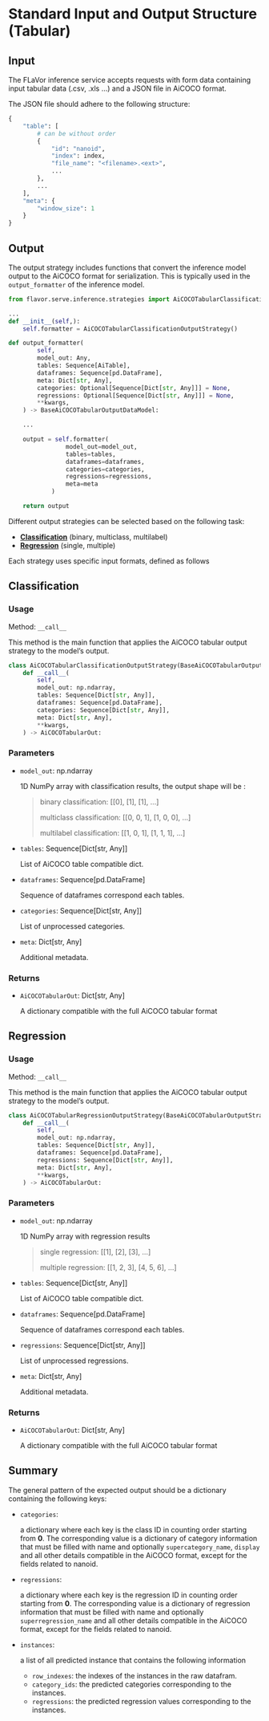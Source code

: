 # Standard Input and Output Structure (Tabular)

## Input
The FLaVor inference service accepts requests with form data containing input tabular data (.csv, .xls ...) and a JSON file in AiCOCO format.

The JSON file should adhere to the following structure:

```python
{
    "table": [
        # can be without order
        {
            "id": "nanoid",
            "index": index,
            "file_name": "<filename>.<ext>",
            ...
        },
        ...
    ],
    "meta": {
        "window_size": 1
    }
}
```

## Output
The output strategy includes functions that convert the inference model output to the AiCOCO format for serialization. This is typically used in the `output_formatter` of the inference model.

```python
from flavor.serve.inference.strategies import AiCOCOTabularClassificationOutputStrategy

...
def __init__(self,):
    self.formatter = AiCOCOTabularClassificationOutputStrategy()

def output_formatter(
        self,
        model_out: Any,
        tables: Sequence[AiTable],
        dataframes: Sequence[pd.DataFrame],
        meta: Dict[str, Any],
        categories: Optional[Sequence[Dict[str, Any]]] = None,
        regressions: Optional[Sequence[Dict[str, Any]]] = None,
        **kwargs,
    ) -> BaseAiCOCOTabularOutputDataModel:

    ...

    output = self.formatter(
                model_out=model_out,
                tables=tables,
                dataframes=dataframes,
                categories=categories,
                regressions=regressions,
                meta=meta
            )

    return output
```

Different output strategies can be selected based on the following task:

* [**Classification**](https://github.com/ailabstw/FLaVor/blob/fdf806dd574059fff2a03427596ea73814bfc5cc/flavor/serve/inference/strategies/aicoco_strategy.py#L808)  (binary, multiclass, multilabel)
* [**Regression**](https://github.com/ailabstw/FLaVor/blob/fdf806dd574059fff2a03427596ea73814bfc5cc/flavor/serve/inference/strategies/aicoco_strategy.py#L889) (single, multiple)


Each strategy uses specific input formats, defined as follows


## Classification

### **Usage**
Method: `__call__`

This method is the main function that applies the AiCOCO tabular output strategy to the model’s output.


```python
class AiCOCOTabularClassificationOutputStrategy(BaseAiCOCOTabularOutputStrategy):
    def __call__(
        self,
        model_out: np.ndarray,
        tables: Sequence[Dict[str, Any]],
        dataframes: Sequence[pd.DataFrame],
        categories: Sequence[Dict[str, Any]],
        meta: Dict[str, Any],
        **kwargs,
    ) -> AiCOCOTabularOut:
```

### Parameters
- `model_out`: np.ndarray

   1D NumPy array with classification results, the output shape will be :

   > binary classification: [[0], [1], [1], ...]
   >
   > multiclass classification: [[0, 0, 1], [1, 0, 0], ...]
   >
   > multilabel classification: [[1, 0, 1], [1, 1, 1], ...]



- `tables`: Sequence[Dict[str, Any]]

   List of AiCOCO table compatible dict.

- `dataframes`: Sequence[pd.DataFrame]

   Sequence of dataframes correspond each tables.

- `categories`: Sequence[Dict[str, Any]]

   List of unprocessed categories.

- `meta`: Dict[str, Any]

   Additional metadata.

### Returns
- `AiCOCOTabularOut`: Dict[str, Any]

   A dictionary compatible with the full AiCOCO tabular format


## Regression

### **Usage**
Method: `__call__`

This method is the main function that applies the AiCOCO tabular output strategy to the model’s output.


```python
class AiCOCOTabularRegressionOutputStrategy(BaseAiCOCOTabularOutputStrategy):
    def __call__(
        self,
        model_out: np.ndarray,
        tables: Sequence[Dict[str, Any]],
        dataframes: Sequence[pd.DataFrame],
        regressions: Sequence[Dict[str, Any]],
        meta: Dict[str, Any],
        **kwargs,
    ) -> AiCOCOTabularOut:
```

### Parameters
- `model_out`: np.ndarray

   1D NumPy array with regression results

   > single regression: [[1], [2], [3], ...]
   >
   > multiple regression: [[1, 2, 3], [4, 5, 6], ...]

- `tables`: Sequence[Dict[str, Any]]

   List of AiCOCO table compatible dict.

- `dataframes`: Sequence[pd.DataFrame]

   Sequence of dataframes correspond each tables.

- `regressions`: Sequence[Dict[str, Any]]

   List of unprocessed regressions.

- `meta`: Dict[str, Any]

   Additional metadata.

### Returns
- `AiCOCOTabularOut`: Dict[str, Any]

   A dictionary compatible with the full AiCOCO tabular format


## Summary
The general pattern of the expected output should be a dictionary containing the following keys:

* `categories`:

   a dictionary where each key is the class ID in counting order starting from **0**.
   The corresponding value is a dictionary of category information that must be filled with name and optionally `supercategory_name`, `display` and all other details compatible in the AiCOCO format, except for the fields related to nanoid.

* `regressions`:

   a dictionary where each key is the regression ID in counting order starting from **0**.
   The corresponding value is a dictionary of regression information that must be filled with name and optionally `superregression_name` and all other details compatible in the AiCOCO format, except for the fields related to nanoid.

* `instances`:

   a list of all predicted instance that contains the following information
   * `row_indexes`: the indexes of the instances in the raw datafram.
   * `category_ids`: the predicted categories corresponding to the instances.
   * `regressions`: the predicted regression values corresponding to the instances.
